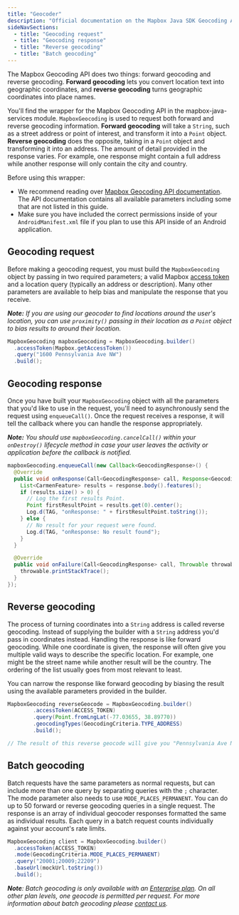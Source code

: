 ```yaml
---
title: "Geocoder"
description: "Official documentation on the Mapbox Java SDK Geocoding API"
sideNavSections:
  - title: "Geocoding request"
  - title: "Geocoding response"
  - title: "Reverse geocoding"
  - title: "Batch geocoding"
---
```


The Mapbox Geocoding API does two things: forward geocoding and reverse geocoding. **Forward geocoding** lets you convert location text into geographic coordinates, and **reverse geocoding** turns geographic coordinates into place names.

You'll find the wrapper for the Mapbox Geocoding API in the mapbox-java-services module. `MapboxGeocoding` is used to request both forward and reverse geocoding information. **Forward geocoding** will take a `String`, such as a street address or point of interest, and transform it into a `Point` object. **Reverse geocoding** does the opposite, taking in a `Point` object and transforming it into an address. The amount of detail provided in the response varies. For example, one response might contain a full address while another response will only contain the city and country.

Before using this wrapper:

- We recommend reading over [Mapbox Geocoding API documentation](https://www.mapbox.com/api-documentation/#geocoding). The API documentation contains all available parameters including some that are not listed in this guide.
- Make sure you have included the correct permissions inside of your `AndroidManifest.xml` file if you plan to use this API inside of an Android application.

## Geocoding request

Before making a geocoding request, you must build the `MapboxGeocoding` object by passing in two required parameters; a valid Mapbox [access token](https://www.mapbox.com/help/define-access-token/) and a location query (typically an address or description). Many other parameters are available to help bias and manipulate the response that you receive.

_**Note:** If you are using our geocoder to find locations around the user's location, you can use `proximity()` passing in their location as a `Point` object to bias results to around their location._

```java
MapboxGeocoding mapboxGeocoding = MapboxGeocoding.builder()
  .accessToken(Mapbox.getAccessToken())
  .query("1600 Pennsylvania Ave NW")
  .build();
```

## Geocoding response

Once you have built your `MapboxGeocoding` object with all the parameters that you'd like to use in the request, you'll need to asynchronously send the request using `enqueueCall()`. Once the request receives a response, it will tell the callback where you can handle the response appropriately.

_**Note:** You should use `mapboxGeocoding.cancelCall()` within your `onDestroy()` lifecycle method in case your user leaves the activity or application before the callback is notified._

```java
mapboxGeocoding.enqueueCall(new Callback<GeocodingResponse>() {
  @Override
  public void onResponse(Call<GeocodingResponse> call, Response<GeocodingResponse> response) {
    List<CarmenFeature> results = response.body().features();
    if (results.size() > 0) {
      // Log the first results Point.
      Point firstResultPoint = results.get(0).center();
      Log.d(TAG, "onResponse: " + firstResultPoint.toString());
    } else {
      // No result for your request were found.
      Log.d(TAG, "onResponse: No result found");
    }
  }

  @Override
  public void onFailure(Call<GeocodingResponse> call, Throwable throwable) {
    throwable.printStackTrace();
  }
});
```

## Reverse geocoding

The process of turning coordinates into a `String` address is called reverse geocoding. Instead of supplying the builder with a `String` address you'd pass in coordinates instead. Handling the response is like forward geocoding. While one coordinate is given, the response will often give you multiple valid ways to describe the specific location. For example, one might be the street name while another result will be the country. The ordering of the list usually goes from most relevant to least.

You can narrow the response like forward geocoding by biasing the result using the available parameters provided in the builder.

```java
MapboxGeocoding reverseGeocode = MapboxGeocoding.builder()
        .accessToken(ACCESS_TOKEN)
        .query(Point.fromLngLat(-77.03655, 38.89770))
        .geocodingTypes(GeocodingCriteria.TYPE_ADDRESS)
        .build();

// The result of this reverse geocode will give you "Pennsylvania Ave NW"
```

## Batch geocoding

<!-- enterprise -->

Batch requests have the same parameters as normal requests, but can include more than one query by separating queries with the `;` character. The mode parameter also needs to use `MODE_PLACES_PERMANENT`. You can do up to 50 forward or reverse geocoding queries in a single request. The response is an array of individual geocoder responses formatted the same as individual results. Each query in a batch request counts individually against your account's rate limits.

```java
MapboxGeocoding client = MapboxGeocoding.builder()
  .accessToken(ACCESS_TOKEN)
  .mode(GeocodingCriteria.MODE_PLACES_PERMANENT)
  .query("20001;20009;22209")
  .baseUrl(mockUrl.toString())
  .build();
```

_**Note**: Batch geocoding is only available with an [Enterprise plan](https://www.mapbox.com/pricing/). On all other plan levels, one geocode is permitted per request. For more information about batch geocoding please [contact us](https://www.mapbox.com/contact/sales)._
